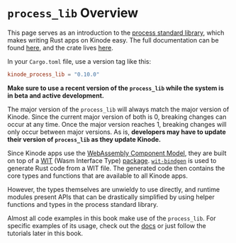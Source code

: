 # `process_lib` Overview

This page serves as an introduction to the [process standard library](https://github.com/kinode-dao/process_lib), which makes writing Rust apps on Kinode easy.
The full documentation can be found [here](https://docs.rs/kinode_process_lib), and the crate lives [here](https://crates.io/crates/kinode_process_lib).

In your `Cargo.toml` file, use a version tag like this:
```toml
kinode_process_lib = "0.10.0"
```

**Make sure to use a recent version of the `process_lib` while the system is in beta and active development.**

The major version of the `process_lib` will always match the major version of Kinode.
Since the current major version of both is 0, breaking changes can occur at any time.
Once the major version reaches 1, breaking changes will only occur between major versions.
As is, **developers may have to update their version of `process_lib` as they update Kinode.**

Since Kinode apps use the [WebAssembly Component Model](https://component-model.bytecodealliance.org/), they are built on top of a [WIT](https://component-model.bytecodealliance.org/design/wit.html) (Wasm Interface Type) [package](https://github.com/kinode-dao/kinode-wit).
[`wit-bindgen`](https://github.com/bytecodealliance/wit-bindgen) is used to generate Rust code from a WIT file.
The generated code then contains the core types and functions that are available to all Kinode apps.

However, the types themselves are unwieldy to use directly, and runtime modules present APIs that can be drastically simplified by using helper functions and types in the process standard library.

Almost all code examples in this book make use of the `process_lib`.
For specific examples of its usage, check out the [docs](https://docs.rs/kinode_process_lib) or just follow the tutorials later in this book.
